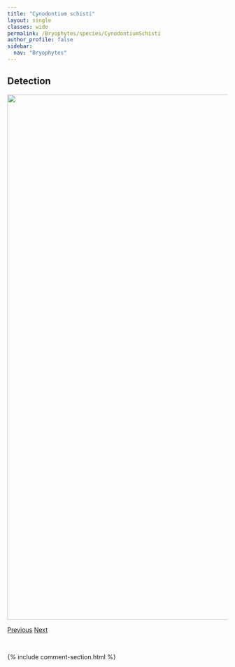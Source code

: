 ```yaml
---
title: "Cynodontium schisti"
layout: single
classes: wide
permalink: /Bryophytes/species/CynodontiumSchisti
author_profile: false
sidebar:
  nav: "Bryophytes"
---
```


<h2>Detection</h2>

<a href="https://drive.google.com/uc?export=view&id=1sbQuCKYLeRuc68Pw2KCpJx3EfK8kI4W7">
<img src="https://drive.google.com/uc?export=view&id=1sbQuCKYLeRuc68Pw2KCpJx3EfK8kI4W7" height = "1200" width = "800">
</a>


<a href="/DevelopmentWebsite/Bryophytes/species/CynodontiumGlaucescens" class="pagination--pager" title="Cynodontium glaucescens">Previous</a> <a href="/DevelopmentWebsite/Bryophytes/species/CynodontiumStrumiferum" class="pagination--pager" title="Cynodontium strumiferum">Next</a>

<p>&nbsp;</p>

{% include comment-section.html %}

